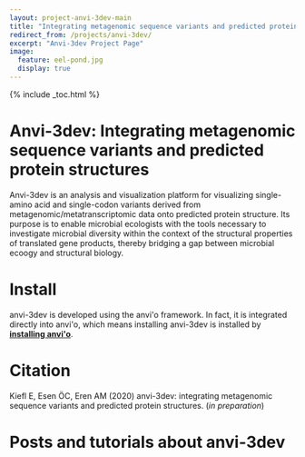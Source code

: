 ```yaml
---
layout: project-anvi-3dev-main
title: "Integrating metagenomic sequence variants and predicted protein structures"
redirect_from: /projects/anvi-3dev/
excerpt: "Anvi-3dev Project Page"
image:
  feature: eel-pond.jpg
  display: true
---
```


{% include _toc.html %}

# Anvi-3dev: Integrating metagenomic sequence variants and predicted protein structures

Anvi-3dev is an analysis and visualization platform for visualizing single-amino acid and
single-codon variants derived from metagenomic/metatranscriptomic data onto predicted protein
structure. Its purpose is to enable microbial ecologists with the tools necessary to investigate
microbial diversity within the context of the structural properties of translated gene products,
thereby bridging a gap between microbial ecoogy and structural biology.

# Install

anvi-3dev is developed using the anvi'o framework. In fact, it is integrated directly into anvi'o,
which means installing anvi-3dev is installed by **[installing anvi'o](/install-anvio/)**.

# Citation

Kiefl E, Esen ÖC, Eren AM (2020) anvi-3dev: integrating metagenomic sequence variants and predicted protein structures. (*in preparation*)

# Posts and tutorials about anvi-3dev
